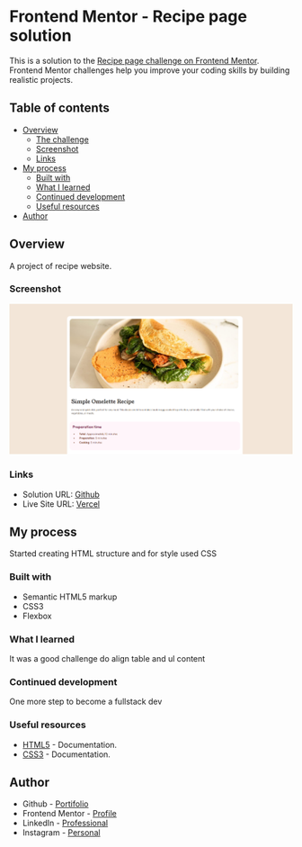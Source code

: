 # Frontend Mentor - Recipe page solution

This is a solution to the [Recipe page challenge on Frontend Mentor](https://www.frontendmentor.io/challenges/recipe-page-KiTsR8QQKm). Frontend Mentor challenges help you improve your coding skills by building realistic projects. 

## Table of contents

- [Overview](#overview)
  - [The challenge](#the-challenge)
  - [Screenshot](#screenshot)
  - [Links](#links)
- [My process](#my-process)
  - [Built with](#built-with)
  - [What I learned](#what-i-learned)
  - [Continued development](#continued-development)
  - [Useful resources](#useful-resources)
- [Author](#author)

## Overview

A project of recipe website.

### Screenshot

![screenshot](./assets/images/screenshot/screenshot.png)


### Links

- Solution URL: [Github](https://github.com/ViniCellist/Frontend-Mentor-Recipe-Page)
- Live Site URL: [Vercel](https://frontend-mentor-recipe-page-kappa.vercel.app/)

## My process

Started creating HTML structure and for style used CSS

### Built with

- Semantic HTML5 markup
- CSS3
- Flexbox

### What I learned

It was a good challenge do align table and ul content

### Continued development

One more step to become a fullstack dev

### Useful resources

- [HTML5](https://developer.mozilla.org/en-US/docs/Web) - Documentation.
- [CSS3](https://developer.mozilla.org/pt-BR/docs/Web/CSS) - Documentation.

## Author

- Github - [Portifolio](https://github.com/ViniCellist)
- Frontend Mentor - [Profile](https://www.frontendmentor.io/profile/ViniCellist)
- LinkedIn - [Professional](https://www.linkedin.com/in/vinicius-de-souza-duarte-57937b192/)
- Instagram - [Personal](https://www.instagram.com/vinicius_duartesd/)
